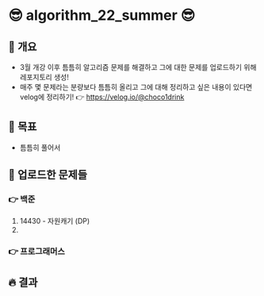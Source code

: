 # 😎 algorithm_22_summer 😎

## 💎 개요
- 3월 개강 이후 틈틈히 알고리즘 문제를 해결하고 그에 대한 문제를 업로드하기 위해 레포지토리 생성!
- 매주 몇 문제라는 분량보다 틈틈히 올리고 그에 대해 정리하고 싶은 내용이 있다면 velog에 정리하기! 👉 https://velog.io/@choco1drink

## 💎 목표
- 틈틈히 풀어서 

## 💎 업로드한 문제들
### 👉 백준
1. 14430 - 자원캐기 (DP)
2. 

### 👉 프로그래머스


## 🔥 결과
